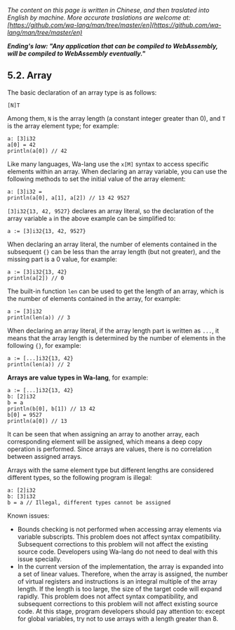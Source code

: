 *The content on this page is written in Chinese, and then traslated into English by machine. More accurate traslations are welcome at: [https://github.com/wa-lang/man/tree/master/en](https://github.com/wa-lang/man/tree/master/en)*

***Ending's law: "Any application that can be compiled to WebAssembly, will be compiled to WebAssembly eventually."***

## 5.2. Array

The basic declaration of an array type is as follows:
```wa
[N]T
```

Among them, `N` is the array length (a constant integer greater than 0), and `T` is the array element type; for example:
```wa
a: [3]i32
a[0] = 42
println(a[0]) // 42
```

Like many languages, Wa-lang use the `x[M]` syntax to access specific elements within an array. When declaring an array variable, you can use the following methods to set the initial value of the array element:
```wa
a: [3]i32 =
println(a[0], a[1], a[2]) // 13 42 9527
```

`[3]i32{13, 42, 9527}` declares an array literal, so the declaration of the array variable `a` in the above example can be simplified to:
```wa
a := [3]i32{13, 42, 9527}
```

When declaring an array literal, the number of elements contained in the subsequent `{}` can be less than the array length (but not greater), and the missing part is a 0 value, for example:
```wa
a := [3]i32{13, 42}
println(a[2]) // 0
```

The built-in function `len` can be used to get the length of an array, which is the number of elements contained in the array, for example:
```wa
a := [3]i32
println(len(a)) // 3
```

When declaring an array literal, if the array length part is written as `...`, it means that the array length is determined by the number of elements in the following `{}`, for example:
```wa
a := [...]i32{13, 42}
println(len(a)) // 2
```

**Arrays are value types in Wa-lang**, for example:
```wa
a := [...]i32{13, 42}
b: [2]i32
b = a
println(b[0], b[1]) // 13 42
b[0] = 9527
println(a[0]) // 13
```

It can be seen that when assigning an array to another array, each corresponding element will be assigned, which means a deep copy operation is performed. Since arrays are values, there is no correlation between assigned arrays.

Arrays with the same element type but different lengths are considered different types, so the following program is illegal:
```wa
a: [2]i32
b: [3]i32
b = a // Illegal, different types cannot be assigned
```

Known issues:
- Bounds checking is not performed when accessing array elements via variable subscripts. This problem does not affect syntax compatibility. Subsequent corrections to this problem will not affect the existing source code. Developers using Wa-lang do not need to deal with this issue specially.
- In the current version of the implementation, the array is expanded into a set of linear values. Therefore, when the array is assigned, the number of virtual registers and instructions is an integral multiple of the array length. If the length is too large, the size of the target code will expand rapidly. This problem does not affect syntax compatibility, and subsequent corrections to this problem will not affect existing source code. At this stage, program developers should pay attention to: except for global variables, try not to use arrays with a length greater than 8.
